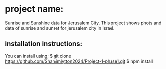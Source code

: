 # project name:
Sunrise and Sunshine data for Jerusalem City.
This project shows phots and data of sunrise and sunset for jerusalem city in Israel.

## installation instructions:
You can install using; $ git clone https://github.com/Shamimlytton2024/Project-1-phase1.git $ npm install 
